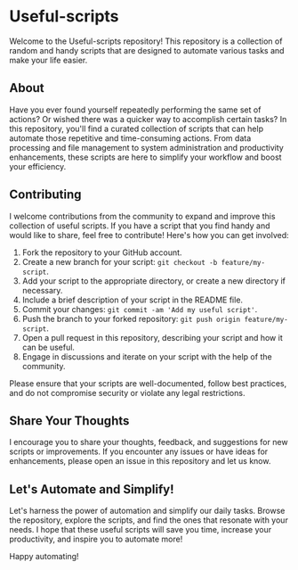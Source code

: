 # Useful-scripts

Welcome to the Useful-scripts repository! This repository is a collection of random and handy scripts that are designed to automate various tasks and make your life easier.

## About

Have you ever found yourself repeatedly performing the same set of actions? Or wished there was a quicker way to accomplish certain tasks? In this repository, you'll find a curated collection of scripts that can help automate those repetitive and time-consuming actions. From data processing and file management to system administration and productivity enhancements, these scripts are here to simplify your workflow and boost your efficiency.

## Contributing

I welcome contributions from the community to expand and improve this collection of useful scripts. If you have a script that you find handy and would like to share, feel free to contribute! Here's how you can get involved:

1. Fork the repository to your GitHub account.
2. Create a new branch for your script: `git checkout -b feature/my-script`.
3. Add your script to the appropriate directory, or create a new directory if necessary.
4. Include a brief description of your script in the README file.
5. Commit your changes: `git commit -am 'Add my useful script'`.
6. Push the branch to your forked repository: `git push origin feature/my-script`.
7. Open a pull request in this repository, describing your script and how it can be useful.
8. Engage in discussions and iterate on your script with the help of the community.

Please ensure that your scripts are well-documented, follow best practices, and do not compromise security or violate any legal restrictions.

## Share Your Thoughts

I encourage you to share your thoughts, feedback, and suggestions for new scripts or improvements. If you encounter any issues or have ideas for enhancements, please open an issue in this repository and let us know.

## Let's Automate and Simplify!

Let's harness the power of automation and simplify our daily tasks. Browse the repository, explore the scripts, and find the ones that resonate with your needs. I hope that these useful scripts will save you time, increase your productivity, and inspire you to automate more!

Happy automating!

